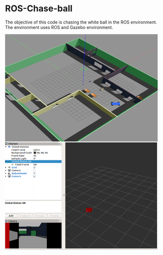 # ROS-Chase-ball

The objective of this code is chasing the white ball in the ROS environment.
The environment uses ROS and Gazebo environment.


<img src="img/chase_ball1.png" width="500" height="350" />
<img src="img/chase_ball2.png" width="500" height="350" />